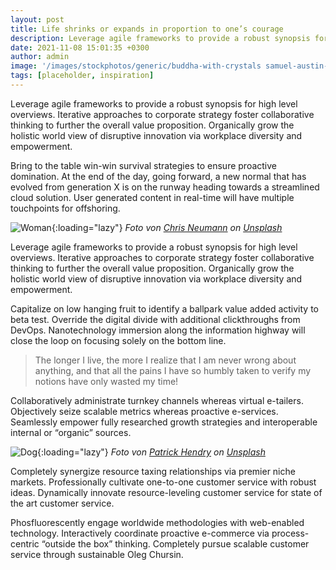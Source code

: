 ```yaml
---
layout: post
title: Life shrinks or expands in proportion to one’s courage
description: Leverage agile frameworks to provide a robust synopsis for high level overviews. Iterative approaches to corporate strategy foster collaborative thinking to further the overall value proposition.
date: 2021-11-08 15:01:35 +0300
author: admin
image: '/images/stockphotos/generic/buddha-with-crystals samuel-austin-S_TIOyYuiJI-unsplash.jpg'
tags: [placeholder, inspiration]
---
```

Leverage agile frameworks to provide a robust synopsis for high level overviews. Iterative approaches to corporate strategy foster collaborative thinking to further the overall value proposition. Organically grow the holistic world view of disruptive innovation via workplace diversity and empowerment.

Bring to the table win-win survival strategies to ensure proactive domination. At the end of the day, going forward, a new normal that has evolved from generation X is on the runway heading towards a streamlined cloud solution. User generated content in real-time will have multiple touchpoints for offshoring.

![Woman]({{site.baseurl}}/images/03-1.jpg){:loading="lazy"}
*Foto von [Chris Neumann](https://unsplash.com/photos/vAl_1cff2kY) on [Unsplash](https://unsplash.com/)*

Leverage agile frameworks to provide a robust synopsis for high level overviews. Iterative approaches to corporate strategy foster collaborative thinking to further the overall value proposition. Organically grow the holistic world view of disruptive innovation via workplace diversity and empowerment.

Capitalize on low hanging fruit to identify a ballpark value added activity to beta test. Override the digital divide with additional clickthroughs from DevOps. Nanotechnology immersion along the information highway will close the loop on focusing solely on the bottom line.

> The longer I live, the more I realize that I am never wrong about anything, and that all the pains I have so humbly taken to verify my notions have only wasted my time!

Collaboratively administrate turnkey channels whereas virtual e-tailers. Objectively seize scalable metrics whereas proactive e-services. Seamlessly empower fully researched growth strategies and interoperable internal or “organic” sources.

![Dog]({{site.baseurl}}/images/03-2.jpg){:loading="lazy"}
*Foto von [Patrick Hendry](https://unsplash.com/photos/GZ1hc6Jvbrg) on [Unsplash](https://unsplash.com/)*

Completely synergize resource taxing relationships via premier niche markets. Professionally cultivate one-to-one customer service with robust ideas. Dynamically innovate resource-leveling customer service for state of the art customer service.

Phosfluorescently engage worldwide methodologies with web-enabled technology. Interactively coordinate proactive e-commerce via process-centric “outside the box” thinking. Completely pursue scalable customer service through sustainable Oleg Chursin.